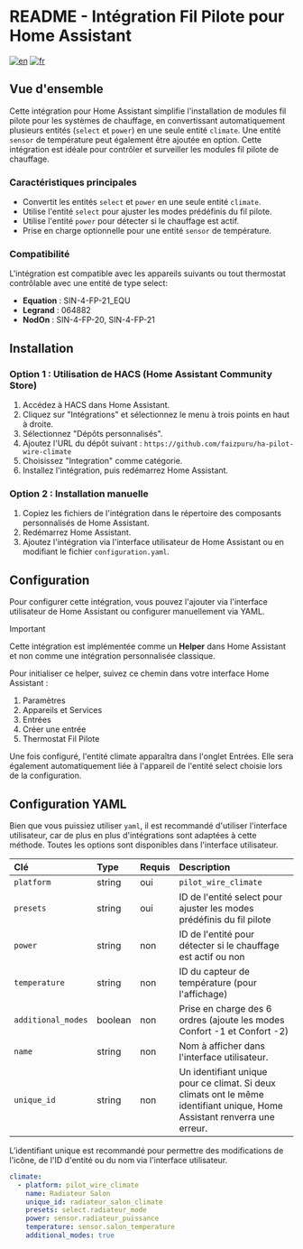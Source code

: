 # README - Intégration Fil Pilote pour Home Assistant

[![en](https://img.shields.io/badge/lang-en-red.svg)](https://github.com/faizpuru/ha-pilot-wire-climate/blob/master/README.md)
[![fr](https://img.shields.io/badge/lang-fr-blue.svg)](https://github.com/faizpuru/ha-pilot-wire-climate/blob/master/README-fr.md)

## Vue d'ensemble
Cette intégration pour Home Assistant simplifie l'installation de modules fil pilote pour les systèmes de chauffage, en convertissant automatiquement plusieurs entités (`select` et `power`) en une seule entité `climate`. Une entité `sensor` de température peut également être ajoutée en option. Cette intégration est idéale pour contrôler et surveiller les modules fil pilote de chauffage.

### Caractéristiques principales
- Convertit les entités `select` et `power` en une seule entité `climate`.
- Utilise l'entité `select` pour ajuster les modes prédéfinis du fil pilote.
- Utilise l'entité `power` pour détecter si le chauffage est actif.
- Prise en charge optionnelle pour une entité `sensor` de température.

### Compatibilité
L'intégration est compatible avec les appareils suivants ou tout thermostat contrôlable avec une entité de type select:
- **Equation** : SIN-4-FP-21_EQU
- **Legrand** : 064882
- **NodOn** : SIN-4-FP-20, SIN-4-FP-21

## Installation

### Option 1 : Utilisation de HACS (Home Assistant Community Store)
1. Accédez à HACS dans Home Assistant.
2. Cliquez sur "Intégrations" et sélectionnez le menu à trois points en haut à droite.
3. Sélectionnez "Dépôts personnalisés".
4. Ajoutez l'URL du dépôt suivant : `https://github.com/faizpuru/ha-pilot-wire-climate`
5. Choisissez "Integration" comme catégorie.
6. Installez l'intégration, puis redémarrez Home Assistant.

### Option 2 : Installation manuelle
1. Copiez les fichiers de l'intégration dans le répertoire des composants personnalisés de Home Assistant.
2. Redémarrez Home Assistant.
3. Ajoutez l'intégration via l'interface utilisateur de Home Assistant ou en modifiant le fichier `configuration.yaml`.

## Configuration
Pour configurer cette intégration, vous pouvez l'ajouter via l'interface utilisateur de Home Assistant ou configurer manuellement via YAML.

> [!IMPORTANT]  
> Cette intégration est implémentée comme un **Helper** dans Home Assistant et non comme une intégration personnalisée classique.
> 
> Pour initialiser ce helper, suivez ce chemin dans votre interface Home Assistant :
> 1. Paramètres
> 2. Appareils et Services
> 3. Entrées
> 4. Créer une entrée
> 5. Thermostat Fil Pilote
>
> Une fois configuré, l'entité climate apparaîtra dans l'onglet Entrées. Elle sera également automatiquement liée à l'appareil de l'entité select choisie lors de la configuration.

## Configuration YAML

Bien que vous puissiez utiliser `yaml`, il est recommandé d'utiliser l'interface utilisateur, car de plus en plus d'intégrations sont adaptées à cette méthode. Toutes les options sont disponibles dans l'interface utilisateur.

| Clé                | Type    | Requis   | Description                                                                                                                     |
| :----------------- | :------ | :------- | :------------------------------------------------------------------------------------------------------------------------------ |
| `platform`         | string  | oui      | `pilot_wire_climate`                                                                                                            |
| `presets`          | string  | oui      | ID de l'entité select pour ajuster les modes prédéfinis du fil pilote                                                           |
| `power`            | string  | non      | ID de l'entité pour détecter si le chauffage est actif ou non                                                                   |
| `temperature`      | string  | non      | ID du capteur de température (pour l'affichage)                                                                                 |
| `additional_modes` | boolean | non      | Prise en charge des 6 ordres (ajoute les modes Confort -1 et Confort -2)                                                        |
| `name`             | string  | non      | Nom à afficher dans l'interface utilisateur.                                                                                    |
| `unique_id`        | string  | non      | Un identifiant unique pour ce climat. Si deux climats ont le même identifiant unique, Home Assistant renverra une erreur.       |

L’identifiant unique est recommandé pour permettre des modifications de l'icône, de l'ID d'entité ou du nom via l'interface utilisateur.

```yaml
climate:
  - platform: pilot_wire_climate
    name: Radiateur Salon
    unique_id: radiateur_salon_climate
    presets: select.radiateur_mode
    power: sensor.radiateur_puissance
    temperature: sensor.salon_temperature
    additional_modes: true